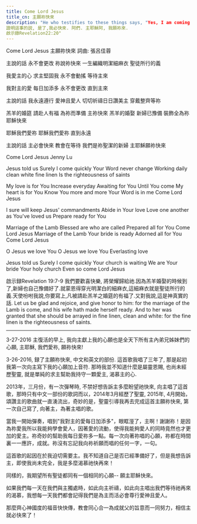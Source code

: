 ```yaml
---
title: Come Lord Jesus
title_cn: 主願祢快來
description: "He who testifies to these things says, "Yes, I am coming soon." Amen.  Come, Lord Jesus.  
證明這事的説, 是了,我必快來. 阿們. 主耶穌阿, 我願祢來.
啟示錄Revelation22:20"
---
```


Come Lord Jesus
主願祢快來
詞曲: 張呂佳蓉

主說的話 
永不會更改
祢說祢快來
一生編織明潔細麻衣
聖徒所行的義

我愛主的心
求主堅固我
永不會動搖
等待主來

我對主的愛
每日加添多
永不會更改
直到主來

主說的話
我永遠遵行
愛神且愛人
切切祈禱日日讚美主
穿戴整齊等祢

羔羊的婚筵
請赴人有福
為祢而準備
主祢快來
羔羊的婚娶
新婦已豫備
裝飾全為祢
耶穌快來

耶穌我們愛祢
耶穌我們愛祢
直到永遠

主說的話
主必會快來
教會在等待
我們是祢聖潔的新婦
主耶穌願祢快來

Come Lord Jesus
Jenny Lu

Jesus told us
Surely I come quickly
Your Word never change
Working daily clean white fine linen
Is the righteousness of saints

My love is for You
Increase everyday
Awaiting for You
Until You come
My heart is for You
Know You more and more
Your Word is in me
Come Lord Jesus

I sure will keep
Jesus' commandments
Abide in Your love
Love one another 
as You've loved us
Prepare ready for You

Marriage of the Lamb
Blessed are who are called 
Prepared all for You
Come Lord Jesus
Marriage of the Lamb
Your bride is ready
Adorned all for You
Come Lord Jesus

O Jesus we love You
O Jesus we love You
Everlasting love

Jesus told us 
Surely I come quickly
Your church is waiting
We are Your bride 
Your holy church
Even so come Lord Jesus

啟示録Revelation 19:7-9
我們要歡喜快樂, 將榮耀歸給祂.因為羔羊婚娶的時候到了,新婦也自己豫備好了.就蒙恩得穿光明潔白的細麻衣,這細麻衣就是聖徒所行的義.天使吩咐我說,你要寫上,凡被請赴羔羊之婚筵的有福了.又對我說,這是神真實的話.
Let us be glad and rejoice, and give honor to him:  for the marriage of the Lamb is come, and his wife hath made herself ready.  And to her was granted that she should be arrayed in fine linen, clean and white:  for the fine linen is the righteousness of saints.   

<hr/>

3-27-2016 主復活的早上, 我向主獻上我的心願也是全天下所有主內弟兄姊妹們的心願, 主耶穌, 我們愛祢, 願祢快來!

3-26-2016, 録了主願祢快來, 中文和英文的部份. 這首歌我唱了三年了, 那是起初我第一次向主寫下我的心願加上音符.  那時我並不知道什麼是屬靈恩賜, 也尚未經歷聖靈, 就是單純的求主幫助我持守一顆愛主, 渴慕主的心.

2013年，三月份，有一次彈琴時, 不禁好想告訴主多麼盼望祂快來, 向主唱了這首歌，那時只有中文一部份的歌詞而以，2014年3月經歷了聖靈, 2015年, 4月開始，頌讚主的歌曲就一直湧流出，奇妙的是，聖靈引導我再去完成這首主願祢快來, 第一次自己寫了, 向著主，為著主唱的歌。

當我一開始彈奏，唱到"我對主的愛每日加添多"，眼眶溼了，主啊！謝謝祢！是因為祢愛我所以我能夠學會愛人，因著愛的流動，使得我能夠愛人的同時竟然也才更加的愛主。祢奇妙的幫助我每日愛祢多一點。每一次向著祢唱的心願，祢都在時間裏一一應許，成就。祢沒有忘記我向祢祈願而唱的任何一字，一句。

這首歌的起因在於我迫切需要主。我不知道自己是否已經準備好了，但是我想告訴主，即使我尚未完全，我是多麼渴慕祂快再來！

同樣的，我期望所有聖徒都同有一個相同的心願--
願主耶穌快來。

如果我們每一天在我們與主獨處時，如此向主祈禱，如此向主唱出我們等待祂再來的渴慕，我想每一天我們都會記得我們是為主而活必會尊行愛神且愛人。

那麼齊心神國度的福音快快傳，教會同心合一為成就父的旨意而一同努力，相信主就必快來了！